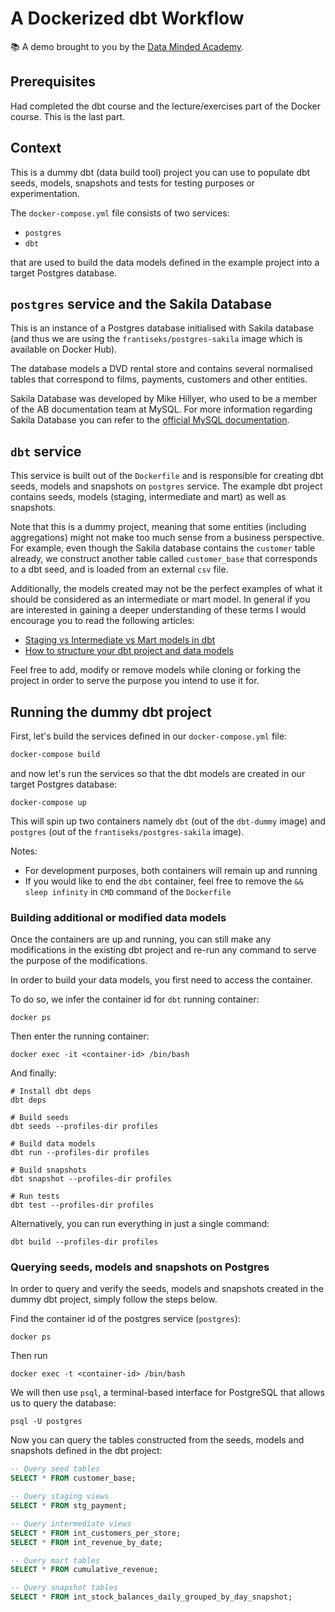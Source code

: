 # A Dockerized dbt Workflow

📚 A demo brought to you by the [Data Minded Academy].


## Prerequisites 

Had completed the dbt course and the lecture/exercises part of the Docker course. This is the last part.


## Context

This is a dummy dbt (data build tool) project you can use to populate dbt seeds, models, snapshots and tests for testing purposes or experimentation.

The `docker-compose.yml` file consists of two services:
- `postgres`
- `dbt`

that are used to build the data models defined in the example project into a target Postgres database.


## `postgres` service and the Sakila Database

This is an instance of a Postgres database initialised with Sakila database (and thus we are using the `frantiseks/postgres-sakila` image which is available on Docker Hub). 

The database models a DVD rental store and contains several normalised tables that correspond to films, payments, 
customers and other entities.

Sakila Database was developed by Mike Hillyer, who used to be a member of the AB documentation team at MySQL. For more 
information regarding Sakila Database you can refer to the 
[official MySQL documentation](https://dev.mysql.com/doc/sakila/en/sakila-introduction.html). 


## `dbt` service

This service is built out of the `Dockerfile` and is responsible for creating dbt seeds, models and snapshots on `postgres` service. The example dbt project contains seeds, models (staging, intermediate and mart) as well as 
snapshots. 

Note that this is a dummy project, meaning that some entities (including aggregations) might not make too much sense
from a business perspective. For example, even though the Sakila database contains the `customer` table already, we
construct another table called `customer_base` that corresponds to a dbt seed, and is loaded from an external 
`csv` file.

Additionally, the models created may not be the perfect examples of what it should be considered as an intermediate or 
mart model. In general if you are interested in gaining a deeper understanding of these terms I would encourage you to 
read the following articles:
- [Staging vs Intermediate vs Mart models in dbt](https://towardsdatascience.com/staging-intermediate-mart-models-dbt-2a759ecc1db1)
- [How to structure your dbt project and data models](https://towardsdatascience.com/dbt-models-structure-c31c8977b5fc)

Feel free to add, modify or remove models while cloning or forking the project in order to serve the purpose you 
intend to use it for. 


## Running the dummy dbt project

First, let's build the services defined in our `docker-compose.yml` file:

```bash
docker-compose build
```

and now let's run the services so that the dbt models are created in our target Postgres database: 

```commandline
docker-compose up
```

This will spin up two containers namely `dbt` (out of the `dbt-dummy` image) and `postgres` (out of the
`frantiseks/postgres-sakila` image).

Notes:
- For development purposes, both containers will remain up and running
- If you would like to end the `dbt` container, feel free to remove the `&& sleep infinity` in `CMD` command of the `Dockerfile`


### Building additional or modified data models
Once the containers are up and running, you can still make any modifications in the existing dbt project and re-run any command to serve the purpose of the modifications. 

In order to build your data models, you first need to access the container.

To do so, we infer the container id for `dbt` running container:
```commandline
docker ps
```

Then enter the running container:
```commandline
docker exec -it <container-id> /bin/bash
```

And finally:

```commandline
# Install dbt deps
dbt deps

# Build seeds
dbt seeds --profiles-dir profiles

# Build data models
dbt run --profiles-dir profiles

# Build snapshots
dbt snapshot --profiles-dir profiles

# Run tests
dbt test --profiles-dir profiles
```

Alternatively, you can run everything in just a single command:

```commandline
dbt build --profiles-dir profiles
```

### Querying seeds, models and snapshots on Postgres

In order to query and verify the seeds, models and snapshots created in the dummy dbt project, simply follow the steps below. 

Find the container id of the postgres service (`postgres`):
```commandline
docker ps 
```

Then run 
```commandline
docker exec -t <container-id> /bin/bash
```

We will then use `psql`, a terminal-based interface for PostgreSQL that allows us to query the database:
```commandline
psql -U postgres
```

Now you can query the tables constructed from the seeds, models and snapshots defined in the dbt project:
```sql
-- Query seed tables
SELECT * FROM customer_base;

-- Query staging views
SELECT * FROM stg_payment;

-- Query intermediate views
SELECT * FROM int_customers_per_store;
SELECT * FROM int_revenue_by_date;

-- Query mart tables
SELECT * FROM cumulative_revenue;

-- Query snapshot tables
SELECT * FROM int_stock_balances_daily_grouped_by_day_snapshot;
```


[Data Minded Academy]: https://www.dataminded.academy/
